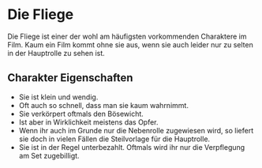 # Die Fliege

Die Fliege ist einer der wohl am häufigsten vorkommenden Charaktere im Film. Kaum ein Film kommt ohne sie aus, wenn sie auch leider nur zu selten in der Hauptrolle zu sehen ist.

## Charakter Eigenschaften

* Sie ist klein und wendig.
* Oft auch so schnell, dass man sie kaum wahrnimmt.
* Sie verkörpert oftmals den Bösewicht.
* Ist aber in Wirklichkeit meistens das Opfer.
* Wenn ihr auch im Grunde nur die Nebenrolle zugewiesen wird, so liefert sie doch in vielen Fällen die Steilvorlage für die Hauptrolle.
* Sie ist in der Regel unterbezahlt. Oftmals wird ihr nur die Verpflegung am Set zugebilligt.
